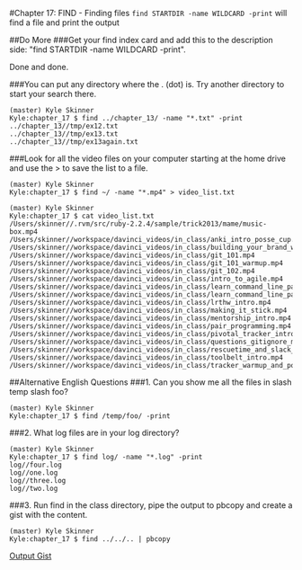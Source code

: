 #Chapter 17: FIND - Finding files
`find STARTDIR -name WILDCARD -print` will find a file and print the output

##Do More
###Get your find index card and add this to the description side: "find STARTDIR -name WILDCARD -print".

Done and done.

###You can put any directory where the . (dot) is. Try another directory to start your search there.
```
(master) Kyle Skinner
Kyle:chapter_17 $ find ../chapter_13/ -name "*.txt" -print
../chapter_13//tmp/ex12.txt
../chapter_13//tmp/ex13.txt
../chapter_13//tmp/ex13again.txt
```

###Look for all the video files on your computer starting at the home drive and use the > to save the list to a file.
```
(master) Kyle Skinner
Kyle:chapter_17 $ find ~/ -name "*.mp4" > video_list.txt

(master) Kyle Skinner
Kyle:chapter_17 $ cat video_list.txt
/Users/skinner//.rvm/src/ruby-2.2.4/sample/trick2013/mame/music-box.mp4
/Users/skinner//workspace/davinci_videos/in_class/anki_intro_posse_cup.mp4
/Users/skinner//workspace/davinci_videos/in_class/building_your_brand_wordpress_intro.mp4
/Users/skinner//workspace/davinci_videos/in_class/git_101.mp4
/Users/skinner//workspace/davinci_videos/in_class/git_101_warmup.mp4
/Users/skinner//workspace/davinci_videos/in_class/git_102.mp4
/Users/skinner//workspace/davinci_videos/in_class/intro_to_agile.mp4
/Users/skinner//workspace/davinci_videos/in_class/learn_command_line_part_1.mp4
/Users/skinner//workspace/davinci_videos/in_class/learn_command_line_part_2.mp4
/Users/skinner//workspace/davinci_videos/in_class/lrthw_intro.mp4
/Users/skinner//workspace/davinci_videos/in_class/making_it_stick.mp4
/Users/skinner//workspace/davinci_videos/in_class/mentorship_intro.mp4
/Users/skinner//workspace/davinci_videos/in_class/pair_programming.mp4
/Users/skinner//workspace/davinci_videos/in_class/pivotal_tracker_intro.mp4
/Users/skinner//workspace/davinci_videos/in_class/questions_gitignore_mine_autocomplete.mp4
/Users/skinner//workspace/davinci_videos/in_class/rescuetime_and_slack_intros.mp4
/Users/skinner//workspace/davinci_videos/in_class/toolbelt_intro.mp4
/Users/skinner//workspace/davinci_videos/in_class/tracker_warmup_and_posses.mp4
```

##Alternative English Questions
###1. Can you show me all the files in slash temp slash foo?
```
(master) Kyle Skinner
Kyle:chapter_17 $ find /temp/foo/ -print
```

###2. What log files are in your log directory?
```
(master) Kyle Skinner
Kyle:chapter_17 $ find log/ -name "*.log" -print
log//four.log
log//one.log
log//three.log
log//two.log
```

###3. Run find in the class directory, pipe the output to pbcopy and create a gist with the content.
```
(master) Kyle Skinner
Kyle:chapter_17 $ find ../../.. | pbcopy
```

[Output Gist](https://gist.github.com/kyleskin/84c84b028c4b4e840179)
